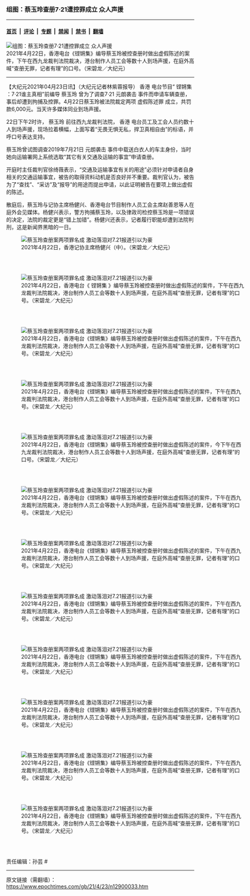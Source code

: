 ### 组图：蔡玉玲查册7·21遭控罪成立 众人声援

---

#### [首页](../../../..?n12900033) &nbsp;|&nbsp; [评论](../../../../../epoch-comment?n12900033) &nbsp;|&nbsp; [专题](../../../../../epoch-special?n12900033) &nbsp;|&nbsp; [禁闻](../../../../../epoch-news?n12900033) &nbsp;|&nbsp; [禁书](../../../../../books?n12900033) &nbsp;|&nbsp; [翻墙](https://github.com/gfw-breaker/nogfw/blob/master/README.md?n12900033)


<div><img alt="组图：蔡玉玲查册7·21遭控罪成立 众人声援" class="attachment-djy_600_400 size-djy_600_400 wp-post-image" src="https://i.epochtimes.com/assets/uploads/2021/04/id12900047-210422101444100311-600x400.jpg"/>
<div class="caption">
 2021年4月22日，香港电台《铿锵集》编导蔡玉玲被控查册时做出虚假陈述的案件，下午在西九龙裁判法院裁决，港台制作人员工会等数十人到场声援，在庭外高喊“查册无罪，记者有理”的口号。（宋碧龙／大纪元）
</div></div><hr/><div class="post_content" id="artbody" itemprop="articleBody">
 <!-- article content begin -->
 <p>
  【大纪元2021年04月23日讯】（大纪元记者林紫蓉报导）
  <ok href="https://www.epochtimes.com/gb/tag/%E9%A6%99%E6%B8%AF.html">
   香港
  </ok>
  电台节目“
  <ok href="https://www.epochtimes.com/gb/tag/%E9%93%BF%E9%94%B5%E9%9B%86.html">
   铿锵集
  </ok>
  ：7·21谁主真相”前编导
  <ok href="https://www.epochtimes.com/gb/tag/%E8%94%A1%E7%8E%89%E7%8E%B2.html">
   蔡玉玲
  </ok>
  曾为了调查7·21
  <ok href="https://www.epochtimes.com/gb/tag/%E5%85%83%E6%9C%97%E8%A2%AD%E5%87%BB.html">
   元朗袭击
  </ok>
  事件而申请车辆查册，事后却遭到拘捕及控罪。4月22日蔡玉玲被法院裁定两项
  <ok href="https://www.epochtimes.com/gb/tag/%E8%99%9A%E5%81%87%E9%99%88%E8%BF%B0%E7%BD%AA.html">
   虚假陈述罪
  </ok>
  成立，共罚款6,000元。当天许多媒体同业到场声援。
 </p>
 <p>
  22日下午2时许，
  <ok href="https://www.epochtimes.com/gb/tag/%E8%94%A1%E7%8E%89%E7%8E%B2.html">
   蔡玉玲
  </ok>
  前往西九龙裁判法院，
  <ok href="https://www.epochtimes.com/gb/tag/%E9%A6%99%E6%B8%AF.html">
   香港
  </ok>
  电台员工及工会人员约数十人到场声援，现场拉着横幅，上面写着“无畏无惧无私，捍卫真相自由”的标语，并呼口号表达支持。
 </p>
 <p>
  蔡玉玲曾试图调查2019年7月21日
  <ok href="https://www.epochtimes.com/gb/tag/%E5%85%83%E6%9C%97%E8%A2%AD%E5%87%BB.html">
   元朗袭击
  </ok>
  事件中载送白衣人的车主身份，当时她向运输署网上系统选取“其它有关交通及运输的事宜”申请查册。
 </p>
 <p>
  开庭时主任裁判官徐绮薇表示，“交通及运输事宜有关的用途”必须针对申请者自身相关的交通运输事宜，被告的取得资料动机是否良好并不重要。裁判官认为，被告为了“查找”、“采访”及“报导”的用途而提出申请，以此证明被告在要项上做出虚假的陈述。
 </p>
 <p>
  散庭后，蔡玉玲与记协主席杨健兴、香港电台节目制作人员工会主席赵善恩等人在庭外会见媒体。杨健兴表示，警方拘捕蔡玉玲，以及律政司检控蔡玉玲是一项错误的决定，法院的裁定更是“错上加错”。杨健兴还表示，记者履行职能却遭到法院判刑，这是新闻界黑暗的一日。
 </p>
 <figure aria-describedby="caption-attachment-12900048" class="wp-caption aligncenter" id="attachment_12900048" style="width: 600px">
  <ok href="https://i.epochtimes.com/assets/uploads/2021/04/id12900048-210422101430100311.jpg" target="_blank">
   <img alt="蔡玉玲查册案两项罪名成 激动落泪对7.21报道引以为豪" class="size-large wp-image-12900048" src="https://i.epochtimes.com/assets/uploads/2021/04/id12900048-210422101430100311-600x400.jpg" title="蔡玉玲查册案两项罪名成 激动落泪对7.21报道引以为豪"/>
  </ok>
  <br/><figcaption class="wp-caption-text" id="caption-attachment-12900048">
   2021年4月22日，香港记协主席杨健兴（中）。（宋碧龙／大纪元）
  </figcaption><br/>
 </figure><br/>
 <figure aria-describedby="caption-attachment-12900050" class="wp-caption aligncenter" id="attachment_12900050" style="width: 600px">
  <ok href="https://i.epochtimes.com/assets/uploads/2021/04/id12900050-210422101433100311.jpg" target="_blank">
   <img alt="蔡玉玲查册案两项罪名成 激动落泪对7.21报道引以为豪" class="size-large wp-image-12900050" src="https://i.epochtimes.com/assets/uploads/2021/04/id12900050-210422101433100311-600x399.jpg" title="蔡玉玲查册案两项罪名成 激动落泪对7.21报道引以为豪"/>
  </ok>
  <br/><figcaption class="wp-caption-text" id="caption-attachment-12900050">
   2021年4月22日，香港电台《
   <ok href="https://www.epochtimes.com/gb/tag/%E9%93%BF%E9%94%B5%E9%9B%86.html">
    铿锵集
   </ok>
   》编导蔡玉玲被控查册时做出虚假陈述的案件，下午在西九龙裁判法院裁决，港台制作人员工会等数十人到场声援，在庭外高喊“查册无罪，记者有理”的口号。（宋碧龙／大纪元）
  </figcaption><br/>
 </figure><br/>
 <figure aria-describedby="caption-attachment-12900051" class="wp-caption aligncenter" id="attachment_12900051" style="width: 600px">
  <ok href="https://i.epochtimes.com/assets/uploads/2021/04/id12900051-210422101437100311.jpg" target="_blank">
   <img alt="蔡玉玲查册案两项罪名成 激动落泪对7.21报道引以为豪" class="size-large wp-image-12900051" src="https://i.epochtimes.com/assets/uploads/2021/04/id12900051-210422101437100311-600x400.jpg" title="蔡玉玲查册案两项罪名成 激动落泪对7.21报道引以为豪"/>
  </ok>
  <br/><figcaption class="wp-caption-text" id="caption-attachment-12900051">
   2021年4月22日，香港电台《铿锵集》编导蔡玉玲被控查册时做出虚假陈述的案件，下午在西九龙裁判法院裁决，港台制作人员工会等数十人到场声援，在庭外高喊“查册无罪，记者有理”的口号。（宋碧龙／大纪元）
  </figcaption><br/>
 </figure><br/>
 <figure aria-describedby="caption-attachment-12900052" class="wp-caption aligncenter" id="attachment_12900052" style="width: 600px">
  <ok href="https://i.epochtimes.com/assets/uploads/2021/04/id12900052-210422101440100311.jpg" target="_blank">
   <img alt="蔡玉玲查册案两项罪名成 激动落泪对7.21报道引以为豪" class="size-large wp-image-12900052" src="https://i.epochtimes.com/assets/uploads/2021/04/id12900052-210422101440100311-600x400.jpg" title="蔡玉玲查册案两项罪名成 激动落泪对7.21报道引以为豪"/>
  </ok>
  <br/><figcaption class="wp-caption-text" id="caption-attachment-12900052">
   2021年4月22日，香港电台《铿锵集》编导蔡玉玲被控查册时做出虚假陈述的案件，下午在西九龙裁判法院裁决，港台制作人员工会等数十人到场声援，在庭外高喊“查册无罪，记者有理”的口号。（宋碧龙／大纪元）
  </figcaption><br/>
 </figure><br/>
 <figure aria-describedby="caption-attachment-12900053" class="wp-caption aligncenter" id="attachment_12900053" style="width: 600px">
  <ok href="https://i.epochtimes.com/assets/uploads/2021/04/id12900053-210422101447100311.jpg" target="_blank">
   <img alt="蔡玉玲查册案两项罪名成 激动落泪对7.21报道引以为豪" class="size-large wp-image-12900053" src="https://i.epochtimes.com/assets/uploads/2021/04/id12900053-210422101447100311-600x400.jpg" title="蔡玉玲查册案两项罪名成 激动落泪对7.21报道引以为豪"/>
  </ok>
  <br/><figcaption class="wp-caption-text" id="caption-attachment-12900053">
   2021年4月22日，香港电台《铿锵集》编导蔡玉玲被控查册时做出虚假陈述的案件，今下午在西九龙裁判法院裁决，港台制作人员工会等数十人到场声援，在庭外高喊“查册无罪，记者有理”的口号。（宋碧龙／大纪元）
  </figcaption><br/>
 </figure><br/>
 <figure aria-describedby="caption-attachment-12900054" class="wp-caption aligncenter" id="attachment_12900054" style="width: 600px">
  <ok href="https://i.epochtimes.com/assets/uploads/2021/04/id12900054-210422101450100311.jpg" target="_blank">
   <img alt="蔡玉玲查册案两项罪名成 激动落泪对7.21报道引以为豪" class="size-large wp-image-12900054" src="https://i.epochtimes.com/assets/uploads/2021/04/id12900054-210422101450100311-600x400.jpg" title="蔡玉玲查册案两项罪名成 激动落泪对7.21报道引以为豪"/>
  </ok>
  <br/><figcaption class="wp-caption-text" id="caption-attachment-12900054">
   2021年4月22日，香港电台《铿锵集》编导蔡玉玲被控查册时做出虚假陈述的案件，下午在西九龙裁判法院裁决，港台制作人员工会等数十人到场声援，在庭外高喊“查册无罪，记者有理”的口号。（宋碧龙／大纪元）
  </figcaption><br/>
 </figure><br/>
 <figure aria-describedby="caption-attachment-12900056" class="wp-caption aligncenter" id="attachment_12900056" style="width: 600px">
  <ok href="https://i.epochtimes.com/assets/uploads/2021/04/id12900056-210422101454100311.jpg" target="_blank">
   <img alt="蔡玉玲查册案两项罪名成 激动落泪对7.21报道引以为豪" class="size-large wp-image-12900056" src="https://i.epochtimes.com/assets/uploads/2021/04/id12900056-210422101454100311-600x400.jpg" title="蔡玉玲查册案两项罪名成 激动落泪对7.21报道引以为豪"/>
  </ok>
  <br/><figcaption class="wp-caption-text" id="caption-attachment-12900056">
   2021年4月22日，香港电台《铿锵集》编导蔡玉玲被控查册时做出虚假陈述的案件，下午在西九龙裁判法院裁决，港台制作人员工会等数十人到场声援，在庭外高喊“查册无罪，记者有理”的口号。（宋碧龙／大纪元）
  </figcaption><br/>
 </figure><br/>
 <figure aria-describedby="caption-attachment-12900057" class="wp-caption aligncenter" id="attachment_12900057" style="width: 600px">
  <ok href="https://i.epochtimes.com/assets/uploads/2021/04/id12900057-210422101457100311.jpg" target="_blank">
   <img alt="蔡玉玲查册案两项罪名成 激动落泪对7.21报道引以为豪" class="size-large wp-image-12900057" src="https://i.epochtimes.com/assets/uploads/2021/04/id12900057-210422101457100311-600x400.jpg" title="蔡玉玲查册案两项罪名成 激动落泪对7.21报道引以为豪"/>
  </ok>
  <br/><figcaption class="wp-caption-text" id="caption-attachment-12900057">
   2021年4月22日，香港电台《铿锵集》编导蔡玉玲被控查册时做出虚假陈述的案件，下午在西九龙裁判法院裁决，港台制作人员工会等数十人到场声援，在庭外高喊“查册无罪，记者有理”的口号。（宋碧龙／大纪元）
  </figcaption><br/>
 </figure><br/>
 <figure aria-describedby="caption-attachment-12900058" class="wp-caption aligncenter" id="attachment_12900058" style="width: 600px">
  <ok href="https://i.epochtimes.com/assets/uploads/2021/04/id12900058-210422101500100311.jpg" target="_blank">
   <img alt="蔡玉玲查册案两项罪名成 激动落泪对7.21报道引以为豪" class="size-large wp-image-12900058" src="https://i.epochtimes.com/assets/uploads/2021/04/id12900058-210422101500100311-600x400.jpg" title="蔡玉玲查册案两项罪名成 激动落泪对7.21报道引以为豪"/>
  </ok>
  <br/><figcaption class="wp-caption-text" id="caption-attachment-12900058">
   2021年4月22日，香港电台《铿锵集》编导蔡玉玲被控查册时做出虚假陈述的案件，下午在西九龙裁判法院裁决，港台制作人员工会等数十人到场声援，在庭外高喊“查册无罪，记者有理”的口号。（宋碧龙／大纪元）
  </figcaption><br/>
 </figure><br/>
 <figure aria-describedby="caption-attachment-12900059" class="wp-caption aligncenter" id="attachment_12900059" style="width: 600px">
  <ok href="https://i.epochtimes.com/assets/uploads/2021/04/id12900059-210422101503100311.jpg" target="_blank">
   <img alt="蔡玉玲查册案两项罪名成 激动落泪对7.21报道引以为豪" class="size-large wp-image-12900059" src="https://i.epochtimes.com/assets/uploads/2021/04/id12900059-210422101503100311-600x400.jpg" title="蔡玉玲查册案两项罪名成 激动落泪对7.21报道引以为豪"/>
  </ok>
  <br/><figcaption class="wp-caption-text" id="caption-attachment-12900059">
   2021年4月22日，香港电台《铿锵集》编导蔡玉玲被控查册时做出虚假陈述的案件，下午在西九龙裁判法院裁决，港台制作人员工会等数十人到场声援，在庭外高喊“查册无罪，记者有理”的口号。（宋碧龙／大纪元）
  </figcaption><br/>
 </figure><br/>
 <figure aria-describedby="caption-attachment-12900060" class="wp-caption aligncenter" id="attachment_12900060" style="width: 600px">
  <ok href="https://i.epochtimes.com/assets/uploads/2021/04/id12900060-210422101515100311.jpg" target="_blank">
   <img alt="蔡玉玲查册案两项罪名成 激动落泪对7.21报道引以为豪" class="size-large wp-image-12900060" src="https://i.epochtimes.com/assets/uploads/2021/04/id12900060-210422101515100311-600x400.jpg" title="蔡玉玲查册案两项罪名成 激动落泪对7.21报道引以为豪"/>
  </ok>
  <br/><figcaption class="wp-caption-text" id="caption-attachment-12900060">
   2021年4月22日，香港电台《铿锵集》编导蔡玉玲被控查册时做出虚假陈述的案件，下午在西九龙裁判法院裁决，港台制作人员工会等数十人到场声援，在庭外高喊“查册无罪，记者有理”的口号。（宋碧龙／大纪元）
  </figcaption><br/>
 </figure><br/>
 <figure aria-describedby="caption-attachment-12900061" class="wp-caption aligncenter" id="attachment_12900061" style="width: 600px">
  <ok href="https://i.epochtimes.com/assets/uploads/2021/04/id12900061-210422101518100311.jpg" target="_blank">
   <img alt="蔡玉玲查册案两项罪名成 激动落泪对7.21报道引以为豪" class="size-large wp-image-12900061" src="https://i.epochtimes.com/assets/uploads/2021/04/id12900061-210422101518100311-600x400.jpg" title="蔡玉玲查册案两项罪名成 激动落泪对7.21报道引以为豪"/>
  </ok>
  <br/><figcaption class="wp-caption-text" id="caption-attachment-12900061">
   2021年4月22日，香港电台《铿锵集》编导蔡玉玲被控查册时做出虚假陈述的案件，下午在西九龙裁判法院裁决，港台制作人员工会等数十人到场声援，在庭外高喊“查册无罪，记者有理”的口号。（宋碧龙／大纪元）
  </figcaption><br/>
 </figure><br/>
 <p>
  责任编辑：孙芸 #
 </p>
 <!-- article content end -->
 <div id="below_article_ad">
 </div>
</div>


---

原文链接（需翻墙）：https://www.epochtimes.com/gb/21/4/23/n12900033.htm